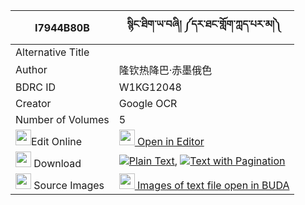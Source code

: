 |I7944B80B|སྙིང་ཐིག་ཡ་བཞི། ༼དར་ཐང་གློག་ཀླད་པར་མ།༽ 
| --- | --- 
|Alternative Title |
|Author| 隆钦热降巴·赤墨俄色
|BDRC ID | W1KG12048
|Creator | Google OCR
|Number of Volumes| 5
|<img width="25" src="https://img.icons8.com/color/25/000000/edit-property.png">Edit Online| [<img width="25" src="https://avatars.githubusercontent.com/u/45091458?s=200&v=4"> Open in Editor](http://editor.openpecha.org/I7944B80B)
|<img width="25" src="https://img.icons8.com/fluent/48/000000/download-2.png"/>  Download | [![](https://img.icons8.com/color/20/000000/txt.png)Plain Text](https://github.com/Openpecha/I7944B80B/releases/download/v1/nyingtik_ya_shyi_dar_tang_lok__plain_I7944B80B.zip), [![](https://img.icons8.com/color/20/000000/txt.png)Text with Pagination](https://github.com/Openpecha/I7944B80B/releases/download/v1/nyingtik_ya_shyi_dar_tang_lok__pages_I7944B80B.zip)
|<img width="25" src="https://img.icons8.com/plasticine/100/000000/pictures-folder.png"/>  Source Images | [<img width="25" src="https://library.bdrc.io/icons/BUDA-small.svg"> Images of text file open in BUDA](https://library.bdrc.io/show/bdr:W1KG12048)